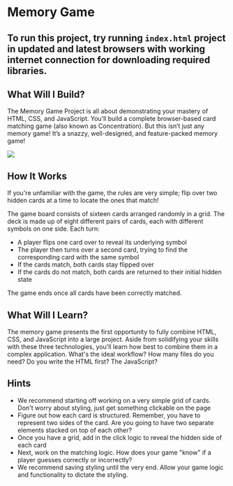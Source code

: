 # Memory Game

## To run this project, try running `index.html` project in updated and latest browsers with working internet connection for downloading required libraries.

## What Will I Build?
The Memory Game Project is all about demonstrating your mastery of HTML, CSS, and JavaScript. You’ll build a complete browser-based card matching game (also known as Concentration). But this isn’t just any memory game! It’s a snazzy, well-designed, and feature-packed memory game!

![](https://d17h27t6h515a5.cloudfront.net/topher/2017/February/589bb972_screen-shot-2017-02-07-at-3.03.15-pm/screen-shot-2017-02-07-at-3.03.15-pm.png)


## How It Works
If you're unfamiliar with the game, the rules are very simple; flip over two hidden cards at a time to locate the ones that match!

The game board consists of sixteen cards arranged randomly in a grid. The deck is made up of eight different pairs of cards, each with different symbols on one side. Each turn:

* A player flips one card over to reveal its underlying symbol
* The player then turns over a second card, trying to find the corresponding card with the same symbol
* If the cards match, both cards stay flipped over
* If the cards do not match, both cards are returned to their initial hidden state

The game ends once all cards have been correctly matched.


## What Will I Learn?
The memory game presents the first opportunity to fully combine HTML, CSS, and JavaScript into a large project. Aside from solidifying your skills with these three technologies, you'll learn how best to combine them in a complex application. What's the ideal workflow? How many files do you need? Do you write the HTML first? The JavaScript?

## Hints
* We recommend starting off working on a very simple grid of cards. Don't worry about styling, just get something clickable on the page
* Figure out how each card is structured. Remember, you have to represent two sides of the card. Are you going to have two separate elements stacked on top of each other?
* Once you have a grid, add in the click logic to reveal the hidden side of each card
* Next, work on the matching logic. How does your game "know" if a player guesses correctly or incorrectly?
* We recommend saving styling until the very end. Allow your game logic and functionality to dictate the styling.

